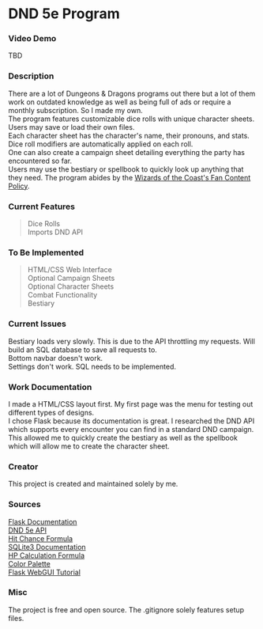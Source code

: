 # DND 5e Program

### Video Demo
TBD

### Description
There are a lot of Dungeons & Dragons programs out there but a lot of them work on outdated knowledge as well as being full of ads or require a monthly subscription. So I made my own.  
The program features customizable dice rolls with unique character sheets. Users may save or load their own files.  
Each character sheet has the character's name, their pronouns, and stats. Dice roll modifiers are automatically applied on each roll.  
One can also create a campaign sheet detailing everything the party has encountered so far.  
Users may use the bestiary or spellbook to quickly look up anything that they need. 
The program abides by the [Wizards of the Coast's Fan Content Policy](https://company.wizards.com/en/legal/fancontentpolicy).

### Current Features
> Dice Rolls  
> Imports DND API

### To Be Implemented
> HTML/CSS Web Interface  
> Optional Campaign Sheets  
> Optional Character Sheets  
> Combat Functionality  
> Bestiary  

### Current Issues
Bestiary loads very slowly. This is due to the API throttling my requests. Will build an SQL database to save all requests to.  
Bottom navbar doesn't work.  
Settings don't work. SQL needs to be implemented.

### Work Documentation
I made a HTML/CSS layout first. My first page was the menu for testing out different types of designs.  
I chose Flask because its documentation is great. I researched the DND API which supports every encounter you can find in a standard DND campaign. This allowed me to quickly create the bestiary as well as the spellbook which will allow me to create the character sheet.

### Creator
This project is created and maintained solely by me.

### Sources
[Flask Documentation](https://flask.palletsprojects.com/en/3.0.x/)  
[DND 5e API](https://www.dnd5eapi.co/)  
[Hit Chance Formula](https://rpg.stackexchange.com/questions/70335/how-do-i-calculate-the-chance-to-hit-a-given-ac)  
[SQLite3 Documentation](https://docs.python.org/3/library/sqlite3.html)  
[HP Calculation Formula](https://www.omnicalculator.com/other/hit-points)  
[Color Palette](https://colorhunt.co/palette/1b262c0f4c753282b8bbe1fa)  
[Flask WebGUI Tutorial](https://medium.com/@fareedkhandev/create-desktop-application-using-flask-framework-ee4386a583e9)  

### Misc
The project is free and open source. The .gitignore solely features setup files.
